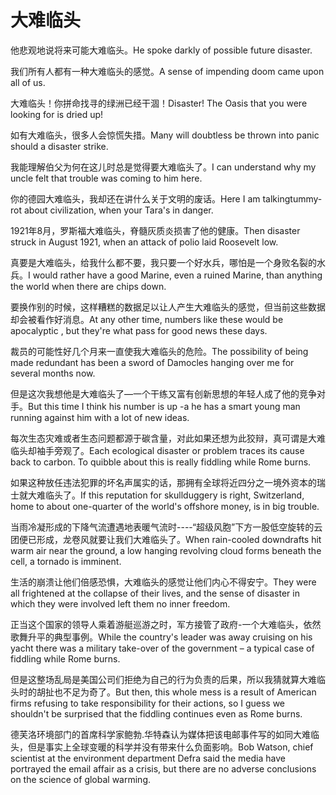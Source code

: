 # 大难临头

<p><span class="chinese">他悲观地说将来可能大难临头。</span><span class="english">He spoke darkly of possible future disaster.</span></p>

<p><span class="chinese">我们所有人都有一种大难临头的感觉。</span><span class="english">A sense of impending doom came upon all of us.</span></p>

<p><span class="chinese">大难临头！你拼命找寻的绿洲已经干涸！</span><span class="english">Disaster! The Oasis that you were looking for is dried up!</span></p>

<p><span class="chinese">如有大难临头，很多人会惊慌失措。</span><span class="english">Many will doubtless be thrown into panic should a disaster strike.</span></p>

<p><span class="chinese">我能理解伯父为何在这儿时总是觉得要大难临头了。</span><span class="english">I can understand why my uncle felt that trouble was coming to him here.</span></p>

<p><span class="chinese">你的德园大难临头，我却还在讲什么关于文明的废话。</span><span class="english">Here I am talkingtummy-rot about civilization, when your Tara's in danger.</span></p>

<p><span class="chinese">1921年8月，罗斯福大难临头，脊髓灰质炎损害了他的健康。</span><span class="english">Then disaster struck in August 1921, when an attack of polio laid Roosevelt low.</span></p>

<p><span class="chinese">真要是大难临头，给我什么都不要，我只要一个好水兵，哪怕是一个身败名裂的水兵。</span><span class="english">I would rather have a good Marine, even a ruined Marine, than anything the world when there are chips down.</span></p>

<p><span class="chinese">要换作别的时候，这样糟糕的数据足以让人产生大难临头的感觉，但当前这些数据却会被看作好消息。</span><span class="english">At any other time, numbers like these would be apocalyptic , but they're what pass for good news these days.</span></p>

<p><span class="chinese">裁员的可能性好几个月来一直使我大难临头的危险。</span><span class="english">The possibility of being made redundant has been a sword of Damocles hanging over me for several months now.</span></p>

<p><span class="chinese">但是这次我想他是大难临头了—一个干练又富有创新思想的年轻人成了他的竞争对手。</span><span class="english">But this time I think his number is up -a he has a smart young man running against him with a lot of new ideas.</span></p>

<p><span class="chinese">每次生态灾难或者生态问题都源于碳含量，对此如果还想为此狡辩，真可谓是大难临头却袖手旁观了。</span><span class="english">Each ecological disaster or problem traces its cause back to carbon. To quibble about this is really fiddling while Rome burns.</span></p>

<p><span class="chinese">如果这种放任违法犯罪的坏名声属实的话，那拥有全球将近四分之一境外资本的瑞士就大难临头了。</span><span class="english">If this reputation for skullduggery is right, Switzerland, home to about one-quarter of the world's offshore money, is in big trouble.</span></p>

<p><span class="chinese">当雨冷凝形成的下降气流遭遇地表暖气流时----“超级风胞”下方一股低空旋转的云团便已形成，龙卷风就要让我们大难临头了。</span><span class="english">When rain-cooled downdrafts hit warm air near the ground, a low hanging revolving cloud forms beneath the cell, a tornado is imminent.</span></p>

<p><span class="chinese">生活的崩溃让他们倍感恐惧，大难临头的感觉让他们内心不得安宁。</span><span class="english">They were all frightened at the collapse of their lives, and the sense of disaster in which they were involved left them no inner freedom.</span></p>

<p><span class="chinese">正当这个国家的领导人乘着游艇巡游之时，军方接管了政府-一个大难临头，依然歌舞升平的典型事例。</span><span class="english">While the country's leader was away cruising on his yacht there was a military take-over of the government – a typical case of fiddling while Rome burns.</span></p>

<p><span class="chinese">但是这整场乱局是美国公司们拒绝为自己的行为负责的后果，所以我猜就算大难临头时的胡扯也不足为奇了。</span><span class="english">But then, this whole mess is a result of American firms refusing to take responsibility for their actions, so I guess we shouldn't be surprised that the fiddling continues even as Rome burns.</span></p>

<p><span class="chinese">德芙洛环境部门的首席科学家鲍勃.华特森认为媒体把该电邮事件写的如同大难临头，但是事实上全球变暖的科学并没有带来什么负面影响。</span><span class="english">Bob Watson, chief scientist at the environment department Defra said the media have portrayed the email affair as a crisis, but there are no adverse conclusions on the science of global warming.</span></p>

